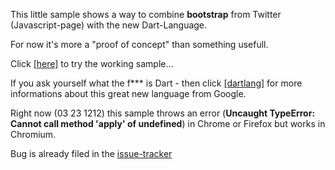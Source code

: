 This little sample shows a way to combine <strong>bootstrap</strong> from Twitter (Javascript-page) with the new Dart-Language.

For now it's more a "proof of concept" than something usefull.

Click [[here]](http://www.mikemitterer.at/fileadmin/sourcesamples/dartbootstrap-sample/javascript.html) to try the working sample...

If you ask yourself what the f*** is Dart - then click [[dartlang]](http://www.dartlang.org/) for 
more informations about this great new language from Google.

Right now (03 23 1212) this sample throws an error (<strong>Uncaught TypeError: Cannot call method 'apply' of undefined</strong>)
in Chrome or Firefox but works in Chromium.

Bug is already filed in the [issue-tracker](http://code.google.com/p/dart/issues/detail?id=2265&q=Uncaught%20TypeError%3A%20Cannot%20call%20method%20'apply'%20of%20undefined&colspec=ID%20Type%20Status%20Priority%20Area%20Owner%20Summary)

